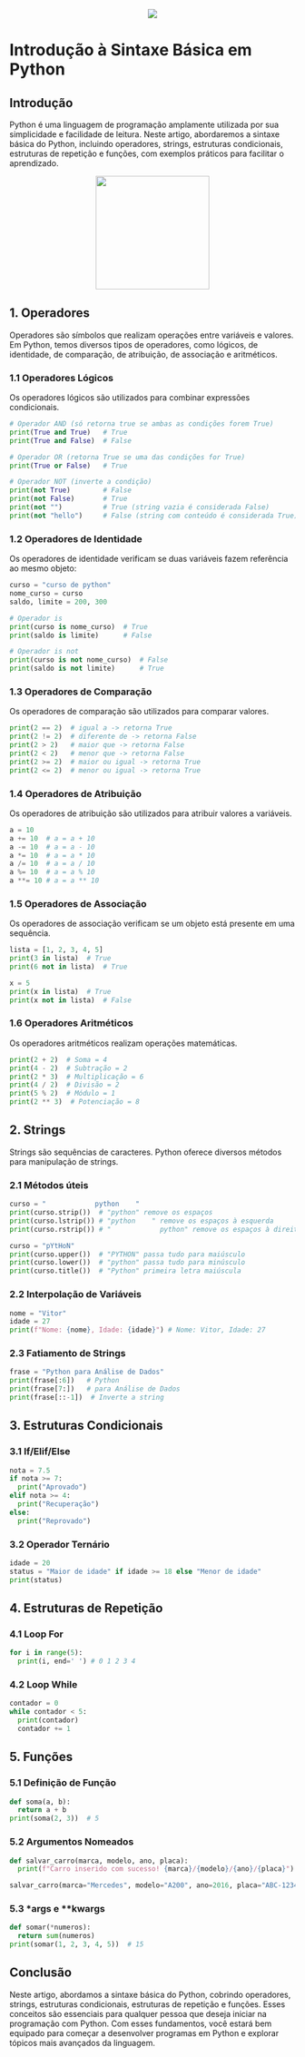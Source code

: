<p align="center">
<img src="./assets/img/python-banner.webp">
</p>

# Introdução à Sintaxe Básica em Python

## Introdução
Python é uma linguagem de programação amplamente utilizada por sua simplicidade e facilidade de leitura. Neste artigo, abordaremos a sintaxe básica do Python, incluindo operadores, strings, estruturas condicionais, estruturas de repetição e funções, com exemplos práticos para facilitar o aprendizado.

<p align="center">
<img src="./assets/img/python-logo.webp" width=200>
</p>

## 1. Operadores
Operadores são símbolos que realizam operações entre variáveis e valores. Em Python, temos diversos tipos de operadores, como lógicos, de identidade, de comparação, de atribuição, de associação e aritméticos.

### 1.1 Operadores Lógicos
Os operadores lógicos são utilizados para combinar expressões condicionais.

```python
# Operador AND (só retorna true se ambas as condições forem True)
print(True and True)   # True
print(True and False)  # False

# Operador OR (retorna True se uma das condições for True)
print(True or False)   # True

# Operador NOT (inverte a condição)
print(not True)        # False
print(not False)       # True
print(not "")          # True (string vazia é considerada False)
print(not "hello")     # False (string com conteúdo é considerada True)
```

### 1.2 Operadores de Identidade
Os operadores de identidade verificam se duas variáveis fazem referência ao mesmo objeto:

```python
curso = "curso de python"
nome_curso = curso
saldo, limite = 200, 300

# Operador is
print(curso is nome_curso)  # True
print(saldo is limite)      # False

# Operador is not
print(curso is not nome_curso)  # False
print(saldo is not limite)      # True
```

### 1.3 Operadores de Comparação
Os operadores de comparação são utilizados para comparar valores.

```python
print(2 == 2)  # igual a -> retorna True
print(2 != 2)  # diferente de -> retorna False
print(2 > 2)   # maior que -> retorna False
print(2 < 2)   # menor que -> retorna False
print(2 >= 2)  # maior ou igual -> retorna True
print(2 <= 2)  # menor ou igual -> retorna True
```

### 1.4 Operadores de Atribuição
Os operadores de atribuição são utilizados para atribuir valores a variáveis.

```python
a = 10
a += 10  # a = a + 10
a -= 10  # a = a - 10
a *= 10  # a = a * 10
a /= 10  # a = a / 10
a %= 10  # a = a % 10
a **= 10 # a = a ** 10
```

### 1.5 Operadores de Associação
Os operadores de associação verificam se um objeto está presente em uma sequência.

```python
lista = [1, 2, 3, 4, 5]
print(3 in lista)  # True
print(6 not in lista)  # True

x = 5
print(x in lista)  # True
print(x not in lista)  # False
```

### 1.6 Operadores Aritméticos
Os operadores aritméticos realizam operações matemáticas.

```python
print(2 + 2)  # Soma = 4
print(4 - 2)  # Subtração = 2
print(2 * 3)  # Multiplicação = 6
print(4 / 2)  # Divisão = 2
print(5 % 2)  # Módulo = 1
print(2 ** 3)  # Potenciação = 8
```

## 2. Strings
Strings são sequências de caracteres. Python oferece diversos métodos para manipulação de strings.

### 2.1 Métodos úteis
```python
curso = "            python    "
print(curso.strip())  # "python" remove os espaços
print(curso.lstrip()) # "python    " remove os espaços à esquerda
print(curso.rstrip()) # "            python" remove os espaços à direita

curso = "pYtHoN"
print(curso.upper())  # "PYTHON" passa tudo para maiúsculo
print(curso.lower())  # "python" passa tudo para minúsculo
print(curso.title())  # "Python" primeira letra maiúscula
```

### 2.2 Interpolação de Variáveis
```python
nome = "Vitor"
idade = 27
print(f"Nome: {nome}, Idade: {idade}") # Nome: Vitor, Idade: 27
```

### 2.3 Fatiamento de Strings
```python
frase = "Python para Análise de Dados"
print(frase[:6])   # Python
print(frase[7:])   # para Análise de Dados
print(frase[::-1])  # Inverte a string
```

## 3. Estruturas Condicionais

### 3.1 If/Elif/Else
```python
nota = 7.5
if nota >= 7:
  print("Aprovado")
elif nota >= 4:
  print("Recuperação")
else:
  print("Reprovado")
```

### 3.2 Operador Ternário
```python
idade = 20
status = "Maior de idade" if idade >= 18 else "Menor de idade"
print(status)
```

## 4. Estruturas de Repetição

### 4.1 Loop For
```python
for i in range(5):
  print(i, end=' ') # 0 1 2 3 4
```

### 4.2 Loop While
```python
contador = 0
while contador < 5:
  print(contador)
  contador += 1
```

## 5. Funções

### 5.1 Definição de Função
```python
def soma(a, b):
  return a + b
print(soma(2, 3))  # 5
```

### 5.2 Argumentos Nomeados
```python
def salvar_carro(marca, modelo, ano, placa):
  print(f"Carro inserido com sucesso! {marca}/{modelo}/{ano}/{placa}")

salvar_carro(marca="Mercedes", modelo="A200", ano=2016, placa="ABC-1234")
```

### 5.3 *args e **kwargs
```python
def somar(*numeros):
  return sum(numeros)
print(somar(1, 2, 3, 4, 5))  # 15
```

## Conclusão
Neste artigo, abordamos a sintaxe básica do Python, cobrindo operadores, strings, estruturas condicionais, estruturas de repetição e funções. Esses conceitos são essenciais para qualquer pessoa que deseja iniciar na programação com Python. Com esses fundamentos, você estará bem equipado para começar a desenvolver programas em Python e explorar tópicos mais avançados da linguagem.